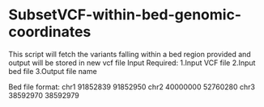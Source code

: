 # SubsetVCF-within-bed-genomic-coordinates
This script will fetch the variants falling within a bed region provided and output will be stored in new vcf file
Input Required:
1.Input VCF file
2.Input bed file
3.Output file name

Bed file format:
chr1	91852839	91852950
chr2	40000000	52760280
chr3	38592970	38592979
